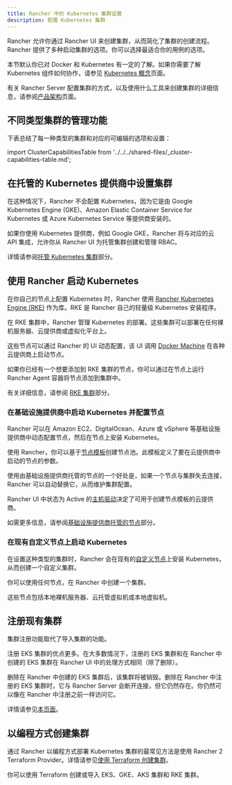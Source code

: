 ```yaml
---
title: Rancher 中的 Kubernetes 集群设置
description: 配置 Kubernetes 集群
---
```


<head>
  <link rel="canonical" href="https://ranchermanager.docs.rancher.com/zh/how-to-guides/new-user-guides/kubernetes-clusters-in-rancher-setup"/>
</head>

Rancher 允许你通过 Rancher UI 来创建集群，从而简化了集群的创建流程。Rancher 提供了多种启动集群的选项。你可以选择最适合你的用例的选项。

本节默认你已对 Docker 和 Kubernetes 有一定的了解。如果你需要了解 Kubernetes 组件如何协作，请参见 [Kubernetes 概念](../../../reference-guides/kubernetes-concepts.md)页面。

有关 Rancher Server 配置集群的方式，以及使用什么工具来创建集群的详细信息，请参阅[产品架构](../../../reference-guides/rancher-manager-architecture/rancher-manager-architecture.md)页面。

## 不同类型集群的管理功能

下表总结了每一种类型的集群和对应的可编辑的选项和设置：

import ClusterCapabilitiesTable from '../../../shared-files/\_cluster-capabilities-table.md';

<ClusterCapabilitiesTable />

## 在托管的 Kubernetes 提供商中设置集群

在这种情况下，Rancher 不会配置 Kubernetes，因为它是由 Google Kubernetes Engine (GKE)、Amazon Elastic Container Service for Kubernetes 或 Azure Kubernetes Service 等提供商安装的。

如果你使用 Kubernetes 提供商，例如 Google GKE，Rancher 将与对应的云 API 集成，允许你从 Rancher UI 为托管集群创建和管理 RBAC。

详情请参阅[托管 Kubernetes 集群](set-up-clusters-from-hosted-kubernetes-providers/set-up-clusters-from-hosted-kubernetes-providers.md)部分。

## 使用 Rancher 启动 Kubernetes

在你自己的节点上配置 Kubernetes 时，Rancher 使用 [Rancher Kubernetes Engine (RKE)](https://rancher.com/docs/rke/latest/en/) 作为库。RKE 是 Rancher 自己的轻量级 Kubernetes 安装程序。

在 RKE 集群中，Rancher 管理 Kubernetes 的部署。这些集群可以部署在任何裸机服务器、云提供商或虚拟化平台上。

这些节点可以通过 Rancher 的 UI 动态配置，该 UI 调用 [Docker Machine](https://docs.docker.com/machine/) 在各种云提供商上启动节点。

如果你已经有一个想要添加到 RKE 集群的节点，你可以通过在节点上运行 Rancher Agent 容器将节点添加到集群中。

有关详细信息，请参阅 [RKE 集群](../launch-kubernetes-with-rancher/launch-kubernetes-with-rancher.md)部分。

### 在基础设施提供商中启动 Kubernetes 并配置节点

Rancher 可以在 Amazon EC2、DigitalOcean、Azure 或 vSphere 等基础设施提供商中动态配置节点，然后在节点上安装 Kubernetes。

使用 Rancher，你可以基于[节点模板](../launch-kubernetes-with-rancher/use-new-nodes-in-an-infra-provider/use-new-nodes-in-an-infra-provider.md#节点模板)创建节点池。此模板定义了要在云提供商中启动的节点的参数。

使用由基础设施提供商托管的节点的一个好处是，如果一个节点与集群失去连接，Rancher 可以自动替换它，从而维护集群配置。

Rancher UI 中状态为 Active 的[主机驱动](../launch-kubernetes-with-rancher/use-new-nodes-in-an-infra-provider/use-new-nodes-in-an-infra-provider.md#主机驱动)决定了可用于创建节点模板的云提供商。

如需更多信息，请参阅[基础设施提供商托管的节点](../launch-kubernetes-with-rancher/use-new-nodes-in-an-infra-provider/use-new-nodes-in-an-infra-provider.md)部分。

### 在现有自定义节点上启动 Kubernetes

在设置这种类型的集群时，Rancher 会在现有的[自定义节点](../../../reference-guides/cluster-configuration/rancher-server-configuration/use-existing-nodes/use-existing-nodes.md)上安装 Kubernetes，从而创建一个自定义集群。

你可以使用任何节点，在 Rancher 中创建一个集群。

这些节点包括本地裸机服务器、云托管虚拟机或本地虚拟机。

## 注册现有集群

集群注册功能取代了导入集群的功能。

注册 EKS 集群的优点更多。在大多数情况下，注册的 EKS 集群和在 Rancher 中创建的 EKS 集群在 Rancher UI 中的处理方式相同（除了删除）。

删除在 Rancher 中创建的 EKS 集群后，该集群将被销毁。删除在 Rancher 中注册的 EKS 集群时，它与 Rancher Server 会断开连接，但它仍然存在。你仍然可以像在 Rancher 中注册之前一样访问它。

详情请参见[本页面](register-existing-clusters.md)。

## 以编程方式创建集群

通过 Rancher 以编程方式部署 Kubernetes 集群的最常见方法是使用 Rancher 2 Terraform Provider。详情请参见[使用 Terraform 创建集群](https://registry.terraform.io/providers/rancher/rancher2/latest/docs/resources/cluster)。

你可以使用 Terraform 创建或导入 EKS、GKE、AKS 集群和 RKE 集群。
